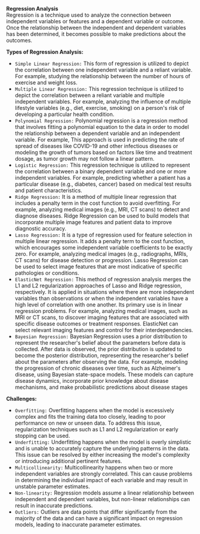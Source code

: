 **Regression Analysis**<br/>
Regression is a technique used to analyze the connection between independent variables or features and a dependent variable or outcome. Once the relationship between the independent and dependent variables has been determined, it becomes possible to make predictions about the outcomes.

**Types of Regression Analysis:**
 - `Simple Linear Regression:` This form of regression is utilized to depict the correlation between one independent variable and a reliant variable. For example, studying the relationship between the number of hours of exercise and weight loss.
 - `Multiple Linear Regression:` This regression technique is utilized to depict the correlation between a reliant variable and multiple independent variables. For example, analyzing the influence of multiple lifestyle variables (e.g., diet, exercise, smoking) on a person's risk of developing a particular health condition.
 - `Polynomial Regression:` Polynomial regression is a regression method that involves fitting a polynomial equation to the data in order to model the relationship between a dependent variable and an independent variable. For example, This approach is used in predicting the rate of spread of diseases like COVID-19 and other infectious diseases or modeling the growth of tumors based on factors like time and treatment dosage, as tumor growth may not follow a linear pattern.
 - `Logistic Regression:` This regression technique is utilized to represent the correlation between a binary dependent variable and one or more independent variables. For example, predicting whether a patient has a particular disease (e.g., diabetes, cancer) based on medical test results and patient characteristics.
 - `Ridge Regression:` It is a method of multiple linear regression that includes a penalty term in the cost function to avoid overfitting. For example, analyzing medical images (e.g., MRI, CT scans) to detect and diagnose diseases. Ridge Regression can be used to build models that incorporate multiple image features and patient data to improve diagnostic accuracy.
 - `Lasso Regression:` It is a type of regression used for feature selection in multiple linear regression. It adds a penalty term to the cost function, which encourages some independent variable coefficients to be exactly zero. For example, analyzing medical images (e.g., radiographs, MRIs, CT scans) for disease detection or progression. Lasso Regression can be used to select image features that are most indicative of specific pathologies or conditions.
- `ElasticNet Regression:` This method of regression analysis merges the L1 and L2 regularization approaches of Lasso and Ridge regression, respectively. It is applied in situations where there are more independent variables than observations or when the independent variables have a high level of correlation with one another. Its primary use is in linear regression problems. For example, analyzing medical images, such as MRI or CT scans, to discover imaging features that are associated with specific disease outcomes or treatment responses. ElasticNet can select relevant imaging features and control for their interdependencies.
- `Bayesian Regression:` Bayesian Regression uses a prior distribution to represent the researcher's belief about the parameters before data is collected. After data is observed, the prior distribution is updated to become the posterior distribution, representing the researcher's belief about the parameters after observing the data. For example, modeling the progression of chronic diseases over time, such as Alzheimer's disease, using Bayesian state-space models. These models can capture disease dynamics, incorporate prior knowledge about disease mechanisms, and make probabilistic predictions about disease stages

**Challenges:**
- `Overfitting:` Overfitting happens when the model is excessively complex and fits the training data too closely, leading to poor performance on new or unseen data. To address this issue, regularization techniques such as L1 and L2 regularization or early stopping can be used.
- `Underfitting:` Underfitting happens when the model is overly simplistic and is unable to accurately capture the underlying patterns in the data. This issue can be resolved by either increasing the model's complexity or introducing additional pertinent features.
- `Multicollinearity:` Multicollinearity happens when two or more independent variables are strongly correlated. This can cause problems in determining the individual impact of each variable and may result in unstable parameter estimates.
- `Non-linearity:` Regression models assume a linear relationship between independent and dependent variables, but non-linear relationships can result in inaccurate predictions.
- `Outliers:` Outliers are data points that differ significantly from the majority of the data and can have a significant impact on regression models, leading to inaccurate parameter estimates.

